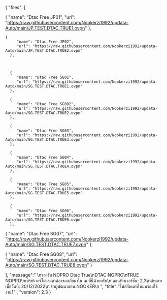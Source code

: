 {
   "files": [   

{
         "name": "Dtac​ Free JP01",
         "url": "https://raw.githubusercontent.com/Nookerzi1992/updata-Auto/main/JP.TEST.DTAC.TRUE1.ovpn"
      },
      
    {
         "name": "Dtac​ Free JP02",
         "url": "https://raw.githubusercontent.com/Nookerzi1992/updata-Auto/main/JP.TEST.DTAC.TRUE2.ovpn"
      },  


      
      {
         "name": "Dtac Free​ SG01",
         "url": "https://raw.githubusercontent.com/Nookerzi1992/updata-Auto/main/SG.TEST.DTAC.TRUE1.ovpn" 
      },
      
      {
         "name": "Dtac Free​ SG002",
         "url": "https://raw.githubusercontent.com/Nookerzi1992/updata-Auto/main/SG.TEST.DTAC.TRUE2.ovpn" 
      },
      
      {
         "name": "Dtac Free​ SG03",
         "url": "https://raw.githubusercontent.com/Nookerzi1992/updata-Auto/main/SG.TEST.DTAC.TRUE3.ovpn" 
      },
      
      {
         "name": "Dtac Free​ SG04",
         "url": "https://raw.githubusercontent.com/Nookerzi1992/updata-Auto/main/SG.TEST.DTAC.TRUE4.ovpn"
      },
      
      {
         "name": "Dtac Free​ SG05",
         "url": "https://raw.githubusercontent.com/Nookerzi1992/updata-Auto/main/SG.TEST.DTAC.TRUE5.ovpn"
      },
      
      {
         "name": "Dtac Free​ SG06",
         "url": "https://raw.githubusercontent.com/Nookerzi1992/updata-Auto/main/SG.TEST.DTAC.TRUE6.ovpn"
      },
      
{
         "name": "Dtac Free​ SG07",
         "url": "https://raw.githubusercontent.com/Nookerzi1992/updata-Auto/main/SG.TEST.DTAC.TRUE7.ovpn"
      },
      
 
{
         "name": "Dtac Free​ SG08",
         "url": "https://raw.githubusercontent.com/Nookerzi1992/updata-Auto/main/SG.TEST.DTAC.TRUE8.ovpn"
      }

     

   ],
"message":" \nรองรับ NOPRO Dtac  True​\n​DTAC​ NOPRO\n​TRUE​ NOPRO\nเซิร์ฟเวอร์ไม่แรง\nต้องขออภัยมาใน ณ ที่นี้ด้วยครับ\n คอนฟิกเวอร์ชั่น: 2.3\nอัพเดทเมื่อวันที่: 20/12/2022\n \nผู้พัฒนาแอพ:NOOKER\n  ",
   "title":"ไฟล์อัพเดทใหม่พร้อมใช้งาน1" ,
   "version": 2.3
}
